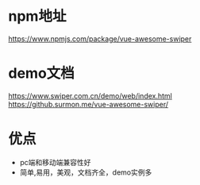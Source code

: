 # npm地址
https://www.npmjs.com/package/vue-awesome-swiper

# demo文档
https://www.swiper.com.cn/demo/web/index.html
https://github.surmon.me/vue-awesome-swiper/

# 优点
* pc端和移动端兼容性好
* 简单,易用，美观，文档齐全，demo实例多

